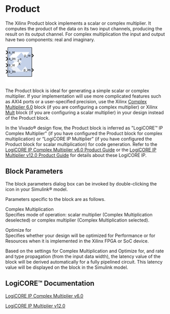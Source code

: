 # Product

The Xilinx Product block implements a scalar or complex multiplier. It
computes the product of the data on its two input channels, producing
the result on its output channel. For complex multiplication the input
and output have two components: real and imaginary.

![](./Images/block.png)

The Product block is ideal for generating a simple scalar or complex
multiplier. If your implementation will use more complicated features
such as AXI4 ports or a user-specified precision, use the Xilinx
[Complex Multiplier 6.0](complexmultiplier60.html) block (if you are
configuring a complex multiplier) or Xilinx [Mult](mult.html) block (if
you are configuring a scalar multiplier) in your design instead of the
Product block.

In the Vivado® design flow, the Product block is inferred as "LogiCORE™
IP Complex Multiplier" (if you have configured the Product block for
complex multiplication) or “LogiCORE IP Multiplier” (if you have
configured the Product block for scalar multiplication) for code
generation. Refer to the [LogiCORE IP Complex Multiplier v6.0 Product
Guide](https://www.xilinx.com/support/documentation/ip_documentation/cmpy/v6_0/pg104-cmpy.pdf)
or the [LogiCORE IP Multiplier v12.0 Product
Guide](https://www.xilinx.com/support/documentation/ip_documentation/mult_gen/v12_0/pg108-mult-gen.pdf)
for details about these LogiCORE IP.

## Block Parameters

The block parameters dialog box can be invoked by double-clicking the
icon in your Simulink® model.

Parameters specific to the block are as follows.

Complex Multiplication  
Specifies mode of operation: scalar multiplier (Complex Multiplication
deselected) or complex multiplier (Complex Multiplication selected).

Optimize for  
Specifies whether your design will be optimized for Performance or for
Resources when it is implemented in the Xilinx FPGA or SoC device.

Based on the settings for Complex Multiplication and Optimize for, and
rate and type propagation (from the input data width), the latency value
of the block will be derived automatically for a fully pipelined
circuit. This latency value will be displayed on the block in the
Simulink model.

## LogiCORE™ Documentation

[LogiCORE IP Complex Multiplier
v6.0](https://www.xilinx.com/support/documentation/ip_documentation/cmpy/v6_0/pg104-cmpy.pdf)

[LogiCORE IP Multiplier
v12.0](https://www.xilinx.com/support/documentation/ip_documentation/mult_gen/v12_0/pg108-mult-gen.pdf)
